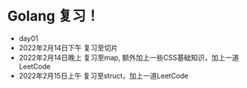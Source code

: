 # Golang 复习！

- day01 
- 2022年2月14日下午
    复习至切片
- 2022年2月14日晚上
    复习至map, 额外加上一些CSS基础知识，加上一道LeetCode  
- 2022年2月15日上午
    复习至struct，加上一道LeetCode